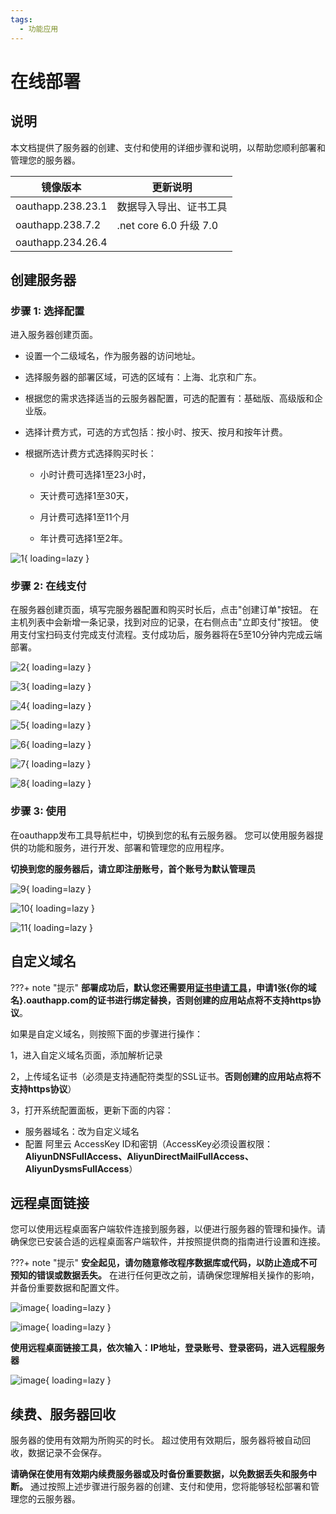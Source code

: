 ```yaml
---
tags:
  - 功能应用
---
```


# 在线部署

## 说明

本文档提供了服务器的创建、支付和使用的详细步骤和说明，以帮助您顺利部署和管理您的服务器。

| 镜像版本  | 更新说明 |
| ----------- | ----------- |
| oauthapp.238.23.1 | 数据导入导出、证书工具 |
| oauthapp.238.7.2 | .net core 6.0 升级 7.0 |
| oauthapp.234.26.4 |  |

## 创建服务器

### 步骤 1: 选择配置

进入服务器创建页面。

- 设置一个二级域名，作为服务器的访问地址。

- 选择服务器的部署区域，可选的区域有：上海、北京和广东。

- 根据您的需求选择适当的云服务器配置，可选的配置有：基础版、高级版和企业版。

- 选择计费方式，可选的方式包括：按小时、按天、按月和按年计费。

- 根据所选计费方式选择购买时长：

    - 小时计费可选择1至23小时，

    - 天计费可选择1至30天，

    - 月计费可选择1至11个月

    - 年计费可选择1至2年。


![1](https://docs.oauthapp.com/code_saas/1.png){ loading=lazy }

### 步骤 2: 在线支付

在服务器创建页面，填写完服务器配置和购买时长后，点击"创建订单"按钮。
在主机列表中会新增一条记录，找到对应的记录，在右侧点击"立即支付"按钮。
使用支付宝扫码支付完成支付流程。支付成功后，服务器将在5至10分钟内完成云端部署。

![2](https://docs.oauthapp.com/code_saas/2.png){ loading=lazy }

![3](https://docs.oauthapp.com/code_saas/3.png){ loading=lazy }

![4](https://docs.oauthapp.com/code_saas/4.png){ loading=lazy }

![5](https://docs.oauthapp.com/code_saas/5.png){ loading=lazy }

![6](https://docs.oauthapp.com/code_saas/6.png){ loading=lazy }

![7](https://docs.oauthapp.com/code_saas/7.png){ loading=lazy }

![8](https://docs.oauthapp.com/code_saas/8.png){ loading=lazy }


### 步骤 3: 使用

在oauthapp发布工具导航栏中，切换到您的私有云服务器。
您可以使用服务器提供的功能和服务，进行开发、部署和管理您的应用程序。

**切换到您的服务器后，请立即注册账号，首个账号为默认管理员**

![9](https://docs.oauthapp.com/code_saas/9.png){ loading=lazy }

![10](https://docs.oauthapp.com/code_saas/10.png){ loading=lazy }

![11](https://docs.oauthapp.com/code_saas/11.png){ loading=lazy }


## 自定义域名

???+ note "提示"
    **部署成功后，默认您还需要用[证书申请工具](https://docs.oauthapp.com/code_ssltool/)，申请1张{你的域名}.oauthapp.com的证书进行绑定替换，否则创建的应用站点将不支持https协议**。

如果是自定义域名，则按照下面的步骤进行操作：

1，进入自定义域名页面，添加解析记录

2，上传域名证书（必须是支持通配符类型的SSL证书。**否则创建的应用站点将不支持https协议**）

3，打开系统配置面板，更新下面的内容：

- 服务器域名：改为自定义域名
- 配置 阿里云 AccessKey ID和密钥（AccessKey必须设置权限：**AliyunDNSFullAccess、AliyunDirectMailFullAccess、AliyunDysmsFullAccess**）

## 远程桌面链接

您可以使用远程桌面客户端软件连接到服务器，以便进行服务器的管理和操作。请确保您已安装合适的远程桌面客户端软件，并按照提供商的指南进行设置和连接。

???+ note "提示"
    **安全起见，请勿随意修改程序数据库或代码，以防止造成不可预知的错误或数据丢失。**
    在进行任何更改之前，请确保您理解相关操作的影响，并备份重要数据和配置文件。

![image](https://docs.oauthapp.com/code_togglesaas/11.png){ loading=lazy }

![image](https://docs.oauthapp.com/code_togglesaas/12.png){ loading=lazy }

**使用远程桌面链接工具，依次输入：IP地址，登录账号、登录密码，进入远程服务器**

![image](https://docs.oauthapp.com/code_saas/13.png){ loading=lazy }

## 续费、服务器回收

服务器的使用有效期为所购买的时长。
超过使用有效期后，服务器将被自动回收，数据记录不会保存。

**请确保在使用有效期内续费服务器或及时备份重要数据，以免数据丢失和服务中断。**
通过按照上述步骤进行服务器的创建、支付和使用，您将能够轻松部署和管理您的云服务器。